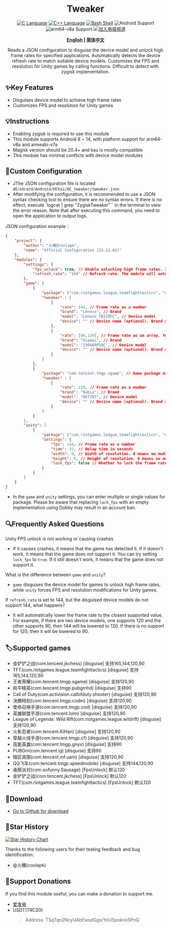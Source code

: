 <div align="center">
<h1>Tweaker</h1>
<a href="http://cppmicroservices.org/"><img alt="C Language" src="https://img.shields.io/badge/-C-black?logo=c&style=flat-square&logoColor=ffffff"></a>
<a href="http://cppmicroservices.org/"><img alt="C++ Language" src="https://img.shields.io/badge/-C++-808080?logo=c%2B%2B&style=flat-square&logoColor=ffffff"></a>
<a href="https://www.python.org/"><img alt="Bash Shell" src="https://img.shields.io/badge/-Bash-ae9a5a?style=flat-square&logo=shell&logoColor=ffffff"></a>
<img alt="Android Support" src="https://img.shields.io/badge/Android%208~14-Support-green">
<img alt="arm64-v8a Support" src="https://img.shields.io/badge/arm64--v8a-Support-green">
<a href="https://t.me/HCha1234"><img alt="加入电报频道" src="https://img.shields.io/badge/Join%20group-Telegram-brightgreen.svg?logo=telegram"></a>
<p><b><a href="README.md">English</a> | <a href="README-zh.md">简体中文</a></b></p>
<p>Reads a JSON configuration to disguise the device model and unlock high frame rates for specified applications. Automatically detects the device refresh rate to match suitable device models. Customizes the FPS and resolution for Unity games by calling functions. Difficult to detect with zygisk implementation.</p>
</div>

## ✨Key Features
- Disguises device model to achieve high frame rates
- Customizes FPS and resolution for Unity games

## 💡Instructions
- Enabling zygisk is required to use this module
- This module supports Android 8 ~ 14, with platform support for arm64-v8a and armeabi-v7a
- Magisk version should be 20.4+ and ksu is mostly compatible
- This module has minimal conflicts with device model modules

## 📝Custom Configuration
- JThe JSON configuration file is located at`/sdcard/Android/HChai/HC_tweaker/tweaker.json`
- After modifying the configuration, it is recommended to use a JSON syntax checking tool to ensure there are no syntax errors. If there is no effect, execute `logcat | grep "ZygiskTweaker"`` in the terminal to view the error reason. Note that after executing this command, you need to open the application to output logs.

JSON configuration example：  
```json
{
    "project": {
        "author": "火機@coolapk",
        "name": "Official Configuration [23.11.02]"
    },
    "modules": {
        "settings": {
            "fps_unlock": true, // Enable unlocking high frame rates. If set to false, the game will not have its frame rate unlocked, but device model disguising will still work for Game mode and Unity mode.
            "refresh_rate": "144" // Refresh rate. The module will automatically detect the device refresh rate upon installation, but you can also manually modify it.
        },
        "game": [
            {
                "package": ["com.riotgames.league.teamfighttactics", "com.tencent.jkchess"], // Game package name(s) in an array format. You can specify multiple packages.
                "tweaker" : [
                    {
                        "rate": 144, // Frame rate as a number
                        "brand": "Lenovo", // Brand
                        "model": "Lenovo TB320FC", // Device model
                        "device": "" // Device name (optional). Brand and model must be specified.
                    },
                    {
                        "rate": [90,120], // Frame rate as an array. You can specify multiple frame rates.
                        "brand": "Xiaomi", // Brand
                        "model": "23046RP50C", // Device model
                        "device": "" // Device name (optional). Brand and model must be specified.
                    }
                ]
            },
            {
                "package": "com.tencent.tmgp.sgame", // Game package name as a string. You can only specify one package.
                "tweaker" : [
                    {
                        "rate": 120, // Frame rate as a number
                        "brand": "Nubia", // Brand
                        "model": "NX729J", // Device model
                        "device": "" // Device name (optional). Brand and model must be specified.
                    }
                ]
            }
        ],
        "unity": [
            {
                "package": ["com.riotgames.league.teamfighttactics", "com.tencent.jkchess"], // Game package name(s) in an array format. You can specify multiple packages, or use a string format like in the 'game' section.
                "settings": {
                    "fps": 144, // Frame rate as a number
                    "time": 15, // Delay time in seconds
                    "width": 0, // Width of resolution. 0 means no modification.
                    "height": 0, // Height of resolution. 0 means no modification.
                    "lock_fps": false // Whether to lock the frame rate. Set to true for forced lock, false for no lock.
                }
            }
        ]
    }
}
```

-  In the `game` and `unity` settings, you can enter multiple or single values for package. Please be aware that replacing `lock_fps` with an empty implementation using Dobby may result in an account ban.

## 🔍Frequently Asked Questions

Unity FPS unlock is not working or causing crashes
- If it causes crashes, it means that the game has detected it. If it doesn't work, it means that the game does not support it. You can try setting `lock_fps` to `true`. If it still doesn't work, it means that the game does not support it.

What is the difference between `game` and `unity`?
- `game` disguises the device model for games to unlock high frame rates, while `unity` forces FPS and resolution modifications for Unity games.

If `refresh_rate` is set to 144, but the disguised device models do not support 144, what happens?
- It will automatically lower the frame rate to the closest supported value. For example, if there are two device models, one supports 120 and the other supports 90, then 144 will be lowered to 120. If there is no support for 120, then it will be lowered to 90.

## 🏷️Supported games
- 金铲铲之战(com.tencent.jkchess) [disguise] 支持165,144,120,90
- TFT(com.riotgames.league.teamfighttactics) [disguise] 支持165,144,120,90
- 王者荣耀(com.tencent.tmgp.sgame) [disguise] 支持120,90
- 和平精英(com.tencent.tmgp.pubgmhd) [disguise] 支持90
- Call of Duty(com.activision.callofduty.shooter) [disguise] 支持120,90
- 決勝時刻(com.tencent.tmgp.codm) [disguise] 支持120,90
- 使命召唤手游(com.tencent.tmgp.cod) [disguise] 支持120,90
- 英雄联盟手游(com.tencent.lolm) [disguise] 支持120,90
- League of Legends: Wild Rift(com.riotgames.league.wildrift) [disguise] 支持120,90
- 火影忍者(com.tencent.KiHan) [disguise] 支持120,90
- 穿越火线手游(com.tencent.tmgp.cf) [disguise] 支持120,90
- 高能英雄(com.tencent.tmgp.gnyx) [disguise] 支持90
- PUBGm(com.tencent.ig) [disguise] 支持90
- 暗区突围(com.tencent.mf.uam) [disguise] 支持120,90
- QQ飞车(com.tencent.tmgp.speedmobile) [disguise] 支持144,120,90
- 香肠派对(com.sofunny.Sausage) [FpsUnlock] 默认120
- 金铲铲之战(com.tencent.jkchess) [FpsUnlock] 默认120
- TFT(com.riotgames.league.teamfighttactics) [FpsUnlock] 默认120

## 🚀Download
- [Go to Github for download](https://github.com/OneB1ank/zygisk-Tweaker/releases)

## 🌟Star History

<a href="https://star-history.com/#OneB1ank/zygisk-Tweaker&Timeline">
  <picture>
    <source media="(prefers-color-scheme: dark)" srcset="https://api.star-history.com/svg?repos=OneB1ank/zygisk-Tweaker&type=Timeline&theme=dark" />
    <source media="(prefers-color-scheme: light)" srcset="https://api.star-history.com/svg?repos=OneB1ank/zygisk-Tweaker&type=Timeline" />
    <img alt="Star History Chart" src="https://api.star-history.com/svg?repos=OneB1ank/zygisk-Tweaker&type=Timeline" />
  </picture>
</a>

Thanks to the following users for their testing feedback and bug identification:
- @火機(coolapk)

## 🎉Support Donations
If you find this module useful, you can make a donation to support me.
- [爱发电](https://afdian.net/a/HCha1)
- USDT(TRC20)
  > Address: TSqTqn2NcyUAbEwsdGgsrYoU5pokno5PnQ
